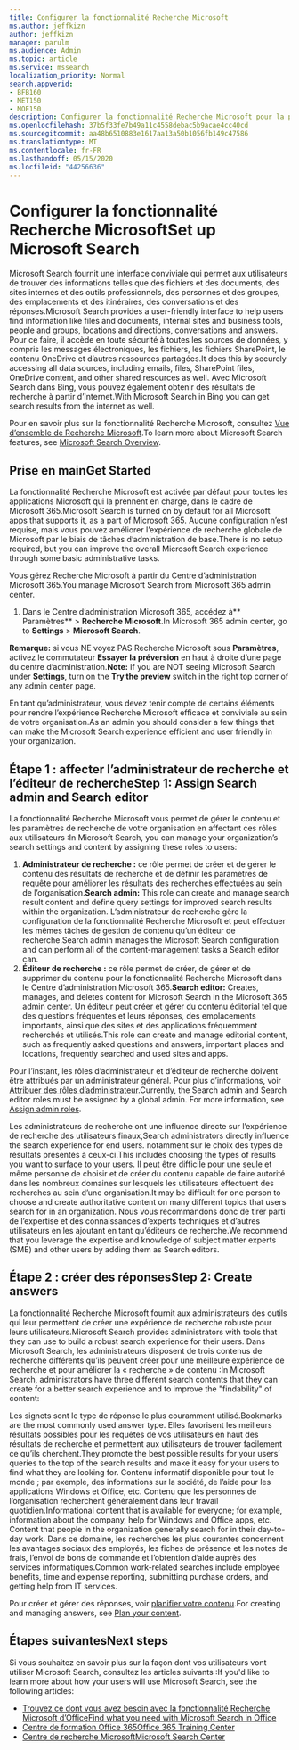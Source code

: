 ```yaml
---
title: Configurer la fonctionnalité Recherche Microsoft
ms.author: jeffkizn
author: jeffkizn
manager: parulm
ms.audience: Admin
ms.topic: article
ms.service: mssearch
localization_priority: Normal
search.appverid:
- BFB160
- MET150
- MOE150
description: Configurer la fonctionnalité Recherche Microsoft pour la première fois.
ms.openlocfilehash: 37b5f33fe7b49a11c4558debac5b9acae4cc40cd
ms.sourcegitcommit: aa48b6510883e1617aa13a50b1056fb149c47586
ms.translationtype: MT
ms.contentlocale: fr-FR
ms.lasthandoff: 05/15/2020
ms.locfileid: "44256636"
---
```

# <a name="set-up-microsoft-search"></a><span data-ttu-id="dc772-103">Configurer la fonctionnalité Recherche Microsoft</span><span class="sxs-lookup"><span data-stu-id="dc772-103">Set up Microsoft Search</span></span>

<span data-ttu-id="dc772-104">Microsoft Search fournit une interface conviviale qui permet aux utilisateurs de trouver des informations telles que des fichiers et des documents, des sites internes et des outils professionnels, des personnes et des groupes, des emplacements et des itinéraires, des conversations et des réponses.</span><span class="sxs-lookup"><span data-stu-id="dc772-104">Microsoft Search provides a user-friendly interface to help users find information like files and documents, internal sites and business tools, people and groups, locations and directions, conversations and answers.</span></span> <span data-ttu-id="dc772-105">Pour ce faire, il accède en toute sécurité à toutes les sources de données, y compris les messages électroniques, les fichiers, les fichiers SharePoint, le contenu OneDrive et d’autres ressources partagées.</span><span class="sxs-lookup"><span data-stu-id="dc772-105">It does this by securely accessing all data sources, including emails, files, SharePoint files, OneDrive content, and other shared resources as well.</span></span> <span data-ttu-id="dc772-106">Avec Microsoft Search dans Bing, vous pouvez également obtenir des résultats de recherche à partir d’Internet.</span><span class="sxs-lookup"><span data-stu-id="dc772-106">With Microsoft Search in Bing you can get search results from the internet as well.</span></span>

<span data-ttu-id="dc772-107">Pour en savoir plus sur la fonctionnalité Recherche Microsoft, consultez [Vue d’ensemble de Recherche Microsoft](overview-microsoft-search.md).</span><span class="sxs-lookup"><span data-stu-id="dc772-107">To learn more about Microsoft Search features, see [Microsoft Search Overview](overview-microsoft-search.md).</span></span>

## <a name="get-started"></a><span data-ttu-id="dc772-108">Prise en main</span><span class="sxs-lookup"><span data-stu-id="dc772-108">Get Started</span></span>

<span data-ttu-id="dc772-109">La fonctionnalité Recherche Microsoft est activée par défaut pour toutes les applications Microsoft qui la prennent en charge, dans le cadre de Microsoft 365.</span><span class="sxs-lookup"><span data-stu-id="dc772-109">Microsoft Search is turned on by default for all Microsoft apps that supports it, as a part of Microsoft 365.</span></span> <span data-ttu-id="dc772-110">Aucune configuration n’est requise, mais vous pouvez améliorer l’expérience de recherche globale de Microsoft par le biais de tâches d’administration de base.</span><span class="sxs-lookup"><span data-stu-id="dc772-110">There is no setup required, but you can improve the overall Microsoft Search experience through some basic administrative tasks.</span></span>

<span data-ttu-id="dc772-111">Vous gérez Recherche Microsoft à partir du Centre d’administration Microsoft 365.</span><span class="sxs-lookup"><span data-stu-id="dc772-111">You manage Microsoft Search from Microsoft 365 admin center.</span></span>

1. <span data-ttu-id="dc772-112">Dans le Centre d’administration Microsoft 365, accédez à\*\* Paramètres\*\* > **Recherche Microsoft**.</span><span class="sxs-lookup"><span data-stu-id="dc772-112">In Microsoft 365 admin center, go to **Settings** > **Microsoft Search**.</span></span>

<span data-ttu-id="dc772-113">**Remarque:** si vous NE voyez PAS Recherche Microsoft sous **Paramètres**, activez le commutateur **Essayer la préversion** en haut à droite d’une page du centre d’administration.</span><span class="sxs-lookup"><span data-stu-id="dc772-113">**Note:** If you are NOT seeing Microsoft Search under **Settings**, turn on the **Try the preview** switch in the right top corner of any admin center page.</span></span>

<span data-ttu-id="dc772-114">En tant qu’administrateur, vous devez tenir compte de certains éléments pour rendre l’expérience Recherche Microsoft efficace et conviviale au sein de votre organisation.</span><span class="sxs-lookup"><span data-stu-id="dc772-114">As an admin you should consider a few things that can make the Microsoft Search experience efficient and user friendly in your organization.</span></span>

## <a name="step-1-assign-search-admin-and-search-editor"></a><span data-ttu-id="dc772-115">Étape 1 : affecter l’administrateur de recherche et l’éditeur de recherche</span><span class="sxs-lookup"><span data-stu-id="dc772-115">Step 1: Assign Search admin and Search editor</span></span>

<span data-ttu-id="dc772-116">La fonctionnalité Recherche Microsoft vous permet de gérer le contenu et les paramètres de recherche de votre organisation en affectant ces rôles aux utilisateurs :</span><span class="sxs-lookup"><span data-stu-id="dc772-116">In Microsoft Search, you can manage your organization’s search settings and content by assigning these roles to users:</span></span>

1. <span data-ttu-id="dc772-117">**Administrateur de recherche :** ce rôle permet de créer et de gérer le contenu des résultats de recherche et de définir les paramètres de requête pour améliorer les résultats des recherches effectuées au sein de l’organisation.</span><span class="sxs-lookup"><span data-stu-id="dc772-117">**Search admin:** This role can create and manage search result content and define query settings for improved search results within the organization.</span></span> <span data-ttu-id="dc772-118">L’administrateur de recherche gère la configuration de la fonctionnalité Recherche Microsoft et peut effectuer les mêmes tâches de gestion de contenu qu’un éditeur de recherche.</span><span class="sxs-lookup"><span data-stu-id="dc772-118">Search admin manages the Microsoft Search configuration and can perform all of the content-management tasks a Search editor can.</span></span>
2. <span data-ttu-id="dc772-119">**Éditeur de recherche :** ce rôle permet de créer, de gérer et de supprimer du contenu pour la fonctionnalité Recherche Microsoft dans le Centre d’administration Microsoft 365.</span><span class="sxs-lookup"><span data-stu-id="dc772-119">**Search editor:** Creates, manages, and deletes content for Microsoft Search in the Microsoft 365 admin center.</span></span> <span data-ttu-id="dc772-120">Un éditeur peut créer et gérer du contenu éditorial tel que des questions fréquentes et leurs réponses, des emplacements importants, ainsi que des sites et des applications fréquemment recherchés et utilisés.</span><span class="sxs-lookup"><span data-stu-id="dc772-120">This role can create and manage editorial content, such as frequently asked questions and answers, important places and locations, frequently searched and used sites and apps.</span></span>

<span data-ttu-id="dc772-121">Pour l’instant, les rôles d’administrateur et d’éditeur de recherche doivent être attribués par un administrateur général. Pour plus d’informations, voir [Attribuer des rôles d’administrateur](https://docs.microsoft.com/office365/admin/add-users/assign-admin-roles?view=o365-worldwide).</span><span class="sxs-lookup"><span data-stu-id="dc772-121">Currently, the Search admin and Search editor roles must be assigned by a global admin. For more information, see [Assign admin roles](https://docs.microsoft.com/office365/admin/add-users/assign-admin-roles?view=o365-worldwide).</span></span>

<span data-ttu-id="dc772-122">Les administrateurs de recherche ont une influence directe sur l’expérience de recherche des utilisateurs finaux,</span><span class="sxs-lookup"><span data-stu-id="dc772-122">Search administrators directly influence the search experience for end users.</span></span> <span data-ttu-id="dc772-123">notamment sur le choix des types de résultats présentés à ceux-ci.</span><span class="sxs-lookup"><span data-stu-id="dc772-123">This includes choosing the types of results you want to surface to your users.</span></span> <span data-ttu-id="dc772-124">Il peut être difficile pour une seule et même personne de choisir et de créer du contenu capable de faire autorité dans les nombreux domaines sur lesquels les utilisateurs effectuent des recherches au sein d’une organisation.</span><span class="sxs-lookup"><span data-stu-id="dc772-124">It may be difficult for one person to choose and create authoritative content on many different topics that users search for in an organization.</span></span> <span data-ttu-id="dc772-125">Nous vous recommandons donc de tirer parti de l’expertise et des connaissances d’experts techniques et d’autres utilisateurs en les ajoutant en tant qu’éditeurs de recherche.</span><span class="sxs-lookup"><span data-stu-id="dc772-125">We recommend that you leverage the expertise and knowledge of subject matter experts (SME) and other users by adding them as Search editors.</span></span>

## <a name="step-2-create-answers"></a><span data-ttu-id="dc772-126">Étape 2 : créer des réponses</span><span class="sxs-lookup"><span data-stu-id="dc772-126">Step 2: Create answers</span></span>

<span data-ttu-id="dc772-127">La fonctionnalité Recherche Microsoft fournit aux administrateurs des outils qui leur permettent de créer une expérience de recherche robuste pour leurs utilisateurs.</span><span class="sxs-lookup"><span data-stu-id="dc772-127">Microsoft Search provides administrators with tools that they can use to build a robust search experience for their users.</span></span> <span data-ttu-id="dc772-128">Dans Microsoft Search, les administrateurs disposent de trois contenus de recherche différents qu’ils peuvent créer pour une meilleure expérience de recherche et pour améliorer la « recherche » de contenu :</span><span class="sxs-lookup"><span data-stu-id="dc772-128">In Microsoft Search, administrators have three different search contents that they can create for a better search experience and to improve the "findability" of content:</span></span>

<span data-ttu-id="dc772-129">Les signets sont le type de réponse le plus couramment utilisé.</span><span class="sxs-lookup"><span data-stu-id="dc772-129">Bookmarks are the most commonly used answer type.</span></span> <span data-ttu-id="dc772-130">Elles favorisent les meilleurs résultats possibles pour les requêtes de vos utilisateurs en haut des résultats de recherche et permettent aux utilisateurs de trouver facilement ce qu’ils cherchent.</span><span class="sxs-lookup"><span data-stu-id="dc772-130">They promote the best possible results for your users’ queries to the top of the search results and make it easy for your users to find what they are looking for.</span></span>
<span data-ttu-id="dc772-131">Contenu informatif disponible pour tout le monde ; par exemple, des informations sur la société, de l’aide pour les applications Windows et Office, etc. Contenu que les personnes de l’organisation recherchent généralement dans leur travail quotidien.</span><span class="sxs-lookup"><span data-stu-id="dc772-131">Informational content that is available for everyone; for example, information about the company, help for Windows and Office apps, etc. Content that people in the organization generally search for in their day-to-day work.</span></span> <span data-ttu-id="dc772-132">Dans ce domaine, les recherches les plus courantes concernent les avantages sociaux des employés, les fiches de présence et les notes de frais, l’envoi de bons de commande et l’obtention d’aide auprès des services informatiques.</span><span class="sxs-lookup"><span data-stu-id="dc772-132">Common work-related searches include employee benefits, time and expense reporting, submitting purchase orders, and getting help from IT services.</span></span>

<span data-ttu-id="dc772-133">Pour créer et gérer des réponses, voir [planifier votre contenu](plan-your-content.md).</span><span class="sxs-lookup"><span data-stu-id="dc772-133">For creating and managing answers, see [Plan your content](plan-your-content.md).</span></span>

## <a name="next-steps"></a><span data-ttu-id="dc772-134">Étapes suivantes</span><span class="sxs-lookup"><span data-stu-id="dc772-134">Next steps</span></span>

<span data-ttu-id="dc772-135">Si vous souhaitez en savoir plus sur la façon dont vos utilisateurs vont utiliser Microsoft Search, consultez les articles suivants :</span><span class="sxs-lookup"><span data-stu-id="dc772-135">If you'd like to learn more about how your users will use Microsoft Search, see the following articles:</span></span>

- [<span data-ttu-id="dc772-136">Trouvez ce dont vous avez besoin avec la fonctionnalité Recherche Microsoft d’Office</span><span class="sxs-lookup"><span data-stu-id="dc772-136">Find what you need with Microsoft Search in Office</span></span>](https://support.office.com/article/find-what-you-need-with-microsoft-search-in-office-2457d4d8-48a8-4ad4-ab89-5a0657aa8446)
- [<span data-ttu-id="dc772-137">Centre de formation Office 365</span><span class="sxs-lookup"><span data-stu-id="dc772-137">Office 365 Training Center</span></span>](https://support.office.com/office-training-center)
- [<span data-ttu-id="dc772-138">Centre de recherche Microsoft</span><span class="sxs-lookup"><span data-stu-id="dc772-138">Microsoft Search Center</span></span>](https://support.office.com/article/-working-title-microsoft-search-center-b8bf5a2c-7515-40a9-9a6a-b8ed382c86bc)
